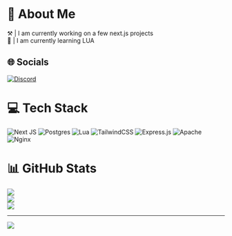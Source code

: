 # 💫 About Me

⚒️ | I am currently working on a few next.js projects<br>📃 | I am currently learning LUA<br>

## 🌐 Socials

[![Discord](https://img.shields.io/badge/Discord-%237289DA.svg?logo=discord&logoColor=white)](https://discord.com/users/149692366419263488) 

# 💻 Tech Stack

![Next JS](https://img.shields.io/badge/Next-black?style=for-the-badge&logo=next.js&logoColor=white) ![Postgres](https://img.shields.io/badge/postgres-%23316192.svg?style=for-the-badge&logo=postgresql&logoColor=white) ![Lua](https://img.shields.io/badge/lua-%232C2D72.svg?style=for-the-badge&logo=lua&logoColor=white) ![TailwindCSS](https://img.shields.io/badge/tailwindcss-%2338B2AC.svg?style=for-the-badge&logo=tailwind-css&logoColor=white) ![Express.js](https://img.shields.io/badge/express.js-%23404d59.svg?style=for-the-badge&logo=express&logoColor=%2361DAFB) ![Apache](https://img.shields.io/badge/apache-%23D42029.svg?style=for-the-badge&logo=apache&logoColor=white) ![Nginx](https://img.shields.io/badge/nginx-%23009639.svg?style=for-the-badge&logo=nginx&logoColor=white)

# 📊 GitHub Stats

![](https://github-readme-stats.vercel.app/api?username=Tundra8946&theme=dark&hide_border=false&include_all_commits=true&count_private=true)<br/>
![](https://github-readme-streak-stats.herokuapp.com/?user=Tundra8946&theme=dark&hide_border=false)<br/>
![](https://github-readme-stats.vercel.app/api/top-langs/?username=Tundra8946&theme=dark&hide_border=false&include_all_commits=true&count_private=true&layout=compact)

---
[![](https://visitcount.itsvg.in/api?id=Tundra8946&icon=0&color=0)](https://visitcount.itsvg.in)
